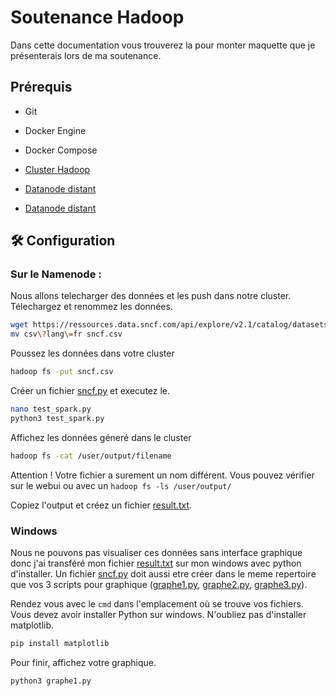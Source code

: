 

# Soutenance Hadoop

Dans cette documentation vous trouverez la pour monter maquette que je présenterais lors de ma soutenance.



## Prérequis

- Git

- Docker Engine

- Docker Compose

- [Cluster Hadoop](https://github.com/baha1218/HadoopCluster)

- [Datanode distant](https://github.com/baha1218/HadoopDatanode)

- [Datanode distant](https://github.com/baha1218/HadoopPython)

## 🛠 Configuration

### Sur le Namenode : 

Nous allons telecharger des données et les push dans notre cluster.
Télechargez et renommez les données.

```bash
wget https://ressources.data.sncf.com/api/explore/v2.1/catalog/datasets/comptage-voyageurs-trains-transilien/exports/csv?lang=fr&timezone=Europe%2FBerlin&use_labels=true&delimiter=%3B
mv csv\?lang\=fr sncf.csv
```

Poussez les données dans votre cluster
```bash
hadoop fs -put sncf.csv
```
Créer un fichier [sncf.py](https://github.com/baha1218/HadoopSoutenance/blob/main/file/sncf.py) et executez le.
```bash
nano test_spark.py
python3 test_spark.py
```

Affichez les données géneré dans le cluster
```bash
hadoop fs -cat /user/output/filename
```
Attention ! Votre fichier a surement un nom différent. Vous pouvez vérifier sur le webui ou avec un `hadoop fs -ls /user/output/`

Copiez l'output et créez un fichier [result.txt](https://github.com/baha1218/HadoopSoutenance/blob/main/file/result.txt).

### Windows 

Nous ne pouvons pas visualiser ces données sans interface graphique donc j'ai transféré mon fichier [result.txt](https://github.com/baha1218/HadoopSoutenance/blob/main/file/result.txt) sur mon windows avec python d'installer. Un fichier [sncf.py](https://github.com/baha1218/HadoopSoutenance/blob/main/file/sncf.py) doit aussi etre créer dans le meme repertoire que vos 3 scripts pour graphique ([graphe1.py](https://github.com/baha1218/HadocopSoutenance/blob/main/file/graphe1.py), [graphe2.py](https://github.com/baha1218/HadocopSoutenance/blob/main/file/graphe2.py), [graphe3.py](https://github.com/baha1218/HadocopSoutenance/blob/main/file/graphe3.py)).

Rendez vous avec le `cmd` dans l'emplacement où se trouve vos fichiers.
Vous devez avoir installer Python sur windows. N'oubliez pas d'installer matplotlib.
```bash
pip install matplotlib
```
Pour finir, affichez votre graphique.
```bash
python3 graphe1.py
```
